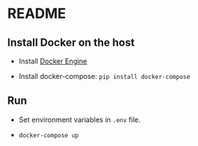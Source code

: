 # README #

## Install Docker on the host ##

* Install [Docker Engine](https://docs.docker.com/engine/installation/)

* Install docker-compose: `pip install docker-compose`

## Run ##

* Set environment variables in `.env` file.

* `docker-compose up`

